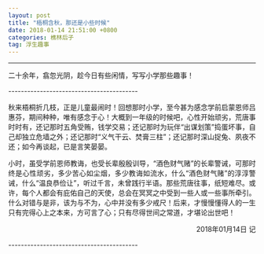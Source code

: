 ```yaml
---
layout: post
title: "梧桐含秋，那还是小些时候"
date: 2018-01-14 21:51:00 +0800
categories: 樵林后子
tag: 浮生趣事
---
```

-----------------------------------------
<p align="justify">二十余年，翕忽光阴，趁今日有些闲情，写写小学那些趣事！</p>
-----------------------------------------
<p align="justify">秋来梧桐折几枝，正是儿童最闹时！回想那时小学，至今甚为感念学前启蒙恩师吕惠芬，期间种种，唯有感念于心！大概到一年级的时候吧，心性开始顽劣，荒唐事时时有，还记那时五角受贿，钱学交易；还记那时为玩伴“出谋划策”捣蛋坏事，自己却独立危墙之外；还记那时“义气干云、焚膏三柱”；还记那时深山捉兔、夙夜不还；如今再谈起，已是言笑晏晏。</p>

<p align="justify">小时，虽受学前恩师教诲，也受长辈殷殷训导，“酒色财气赌”的长辈警诫，可那时终是心性顽劣，多少苦心如尘烟，多少教诲如流水，什么“酒色财气赌”的淳淳警诫，什么“温良恭俭让”，听过千言，未曾践行半语。那些荒唐往事，纸短难尽。或许，每个人都会有庇佑自己的天使，总会在冥冥之中受到一些人或一些事所牵引。什么对错与是非，该为与不为，心中并没有多少戒尺！后来，才慢慢懂得人的一生只有完得心上之本来，方可言了心；只有尽得世间之常道，才堪论出世吧！</p>

<p align="right">2018年01月14日 记</p>
-----------------------------------------
